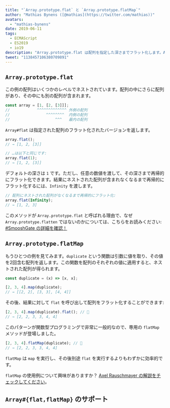 ```yaml
---
title: "`Array.prototype.flat` と `Array.prototype.flatMap`"
author: "Mathias Bynens ([@mathias](https://twitter.com/mathias))"
avatars: 
  - "mathias-bynens"
date: 2019-06-11
tags: 
  - ECMAScript
  - ES2019
  - io19
description: "Array.prototype.flat は配列を指定した深さまでフラット化します。Array.prototype.flatMap は map を実行し、その後 flat を実行するのと同等です。"
tweet: "1138457106380709891"
---
```

## `Array.prototype.flat`

この例の配列はいくつかのレベルでネストされています。配列の中にさらに配列があり、その中にも別の配列が含まれます。

```js
const array = [1, [2, [3]]];
//            ^^^^^^^^^^^^^ 外側の配列
//                ^^^^^^^^  内側の配列
//                    ^^^   最内の配列
```

`Array#flat` は指定された配列のフラット化されたバージョンを返します。

```js
array.flat();
// → [1, 2, [3]]

// …は以下と同じです:
array.flat(1);
// → [1, 2, [3]]
```

デフォルトの深さは `1` です。ただし、任意の数値を渡して、その深さまで再帰的にフラット化できます。結果にネストされた配列が含まれなくなるまで再帰的にフラット化するには、`Infinity` を渡します。

```js
// 配列にネストされた配列がなくなるまで再帰的にフラット化:
array.flat(Infinity);
// → [1, 2, 3]
```

このメソッドが `Array.prototype.flat` と呼ばれる理由で、なぜ `Array.prototype.flatten` ではないのかについては、こちらをお読みください: [#SmooshGate の詳細を確認！](https://developers.google.com/web/updates/2018/03/smooshgate)

## `Array.prototype.flatMap`

もうひとつの例を見てみます。`duplicate` という関数は引数に値を取り、その値を2回含む配列を返します。この関数を配列のそれぞれの値に適用すると、ネストされた配列が得られます。

```js
const duplicate = (x) => [x, x];

[2, 3, 4].map(duplicate);
// → [[2, 2], [3, 3], [4, 4]]
```

その後、結果に対して `flat` を呼び出して配列をフラット化することができます:

```js
[2, 3, 4].map(duplicate).flat(); // 🐌
// → [2, 2, 3, 3, 4, 4]
```

このパターンが関数型プログラミングで非常に一般的なので、専用の `flatMap` メソッドが登場しました。

```js
[2, 3, 4].flatMap(duplicate); // 🚀
// → [2, 2, 3, 3, 4, 4]
```

`flatMap` は `map` を実行し、その後別途 `flat` を実行するよりもわずかに効率的です。

`flatMap` の使用例について興味がありますか？ [Axel Rauschmayer の解説をチェックしてください](https://exploringjs.com/impatient-js/ch_arrays.html#flatmap-mapping-to-zero-or-more-values)。

## `Array#{flat,flatMap}` のサポート

<feature-support chrome="69 /blog/v8-release-69#javascript-language-features"
                 firefox="62"
                 safari="12"
                 nodejs="11"
                 babel="yes https://github.com/zloirock/core-js#ecmascript-array"></feature-support>
